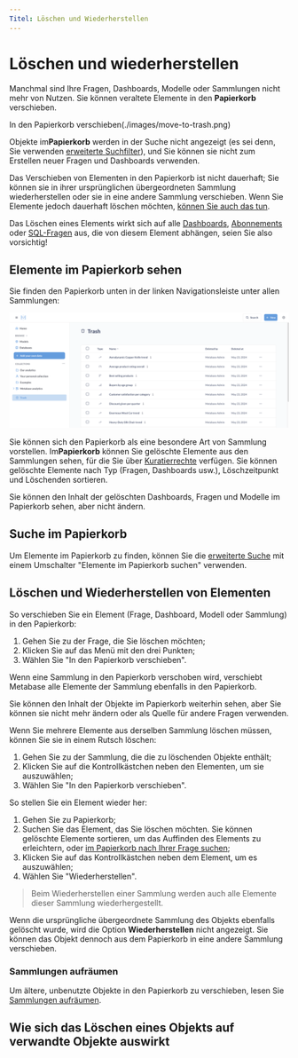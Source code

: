 ```yaml
---
Titel: Löschen und Wiederherstellen
---
```



# Löschen und wiederherstellen


Manchmal sind Ihre Fragen, Dashboards, Modelle oder Sammlungen nicht mehr von Nutzen. Sie können veraltete Elemente in den **Papierkorb** verschieben.


In den Papierkorb verschieben(./images/move-to-trash.png)


Objekte im**Papierkorb** werden in der Suche nicht angezeigt (es sei denn, Sie verwenden [erweiterte Suchfilter](./exploration.md)), und Sie können sie nicht zum Erstellen neuer Fragen und Dashboards verwenden.


Das Verschieben von Elementen in den Papierkorb ist nicht dauerhaft; Sie können sie in ihrer ursprünglichen übergeordneten Sammlung wiederherstellen oder sie in eine andere Sammlung verschieben. Wenn Sie Elemente jedoch dauerhaft löschen möchten, [können Sie auch das tun](#permanently-deleting-items).


Das Löschen eines Elements wirkt sich auf alle [Dashboards](../dashboards/introduction.md), [Abonnements](../dashboards/subscriptions.md) oder [SQL-Fragen](../questions/native-editor/referencing-saved-questions-in-queries.md) aus, die von diesem Element abhängen, seien Sie also vorsichtig!


## Elemente im Papierkorb sehen


Sie finden den Papierkorb unten in der linken Navigationsleiste unter allen Sammlungen:


![Trash](./images/trash.png)


Sie können sich den Papierkorb als eine besondere Art von Sammlung vorstellen. Im**Papierkorb** können Sie gelöschte Elemente aus den Sammlungen sehen, für die Sie über [Kuratierrechte](../permissions/collections.md#collection-permission-levels) verfügen. Sie können gelöschte Elemente nach Typ (Fragen, Dashboards usw.), Löschzeitpunkt und Löschenden sortieren.


Sie können den Inhalt der gelöschten Dashboards, Fragen und Modelle im Papierkorb sehen, aber nicht ändern.


## Suche im Papierkorb


Um Elemente im Papierkorb zu finden, können Sie die [erweiterte Suche](./exploration.md) mit einem Umschalter "Elemente im Papierkorb suchen" verwenden.


## Löschen und Wiederherstellen von Elementen


So verschieben Sie ein Element (Frage, Dashboard, Modell oder Sammlung) in den Papierkorb:


1. Gehen Sie zu der Frage, die Sie löschen möchten;
2. Klicken Sie auf das Menü mit den drei Punkten;
3. Wählen Sie "In den Papierkorb verschieben".


Wenn eine Sammlung in den Papierkorb verschoben wird, verschiebt Metabase alle Elemente der Sammlung ebenfalls in den Papierkorb.


Sie können den Inhalt der Objekte im Papierkorb weiterhin sehen, aber Sie können sie nicht mehr ändern oder als Quelle für andere Fragen verwenden.


Wenn Sie mehrere Elemente aus derselben Sammlung löschen müssen, können Sie sie in einem Rutsch löschen:


1. Gehen Sie zu der Sammlung, die die zu löschenden Objekte enthält;
2. Klicken Sie auf die Kontrollkästchen neben den Elementen, um sie auszuwählen;
3. Wählen Sie "In den Papierkorb verschieben".


So stellen Sie ein Element wieder her:


1. Gehen Sie zu Papierkorb;
2. Suchen Sie das Element, das Sie löschen möchten. Sie können gelöschte Elemente sortieren, um das Auffinden des Elements zu erleichtern, oder [im Papierkorb nach Ihrer Frage suchen](#search-in-trash);
3. Klicken Sie auf das Kontrollkästchen neben dem Element, um es auszuwählen;
4. Wählen Sie "Wiederherstellen".


> Beim Wiederherstellen einer Sammlung werden auch alle Elemente dieser Sammlung wiederhergestellt.


Wenn die ursprüngliche übergeordnete Sammlung des Objekts ebenfalls gelöscht wurde, wird die Option **Wiederherstellen** nicht angezeigt. Sie können das Objekt dennoch aus dem Papierkorb in eine andere Sammlung verschieben.


### Sammlungen aufräumen


Um ältere, unbenutzte Objekte in den Papierkorb zu verschieben, lesen Sie [Sammlungen aufräumen](./collections.md#cleaning-up-collections).


## Wie sich das Löschen eines Objekts auf verwandte Objekte auswirkt
